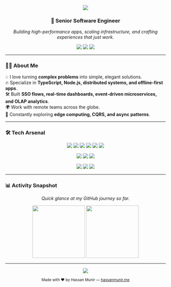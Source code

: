 <!-- Header Banner -->
<p align="center">
  <img src="https://capsule-render.vercel.app/api?type=waving&color=0:0f0f0f,100:1f1f1f&height=200&section=header&text=Hassan%20Munir&fontSize=60&fontColor=06B6D4&animation=fadeIn&fontAlignY=35" />
</p>

<h3 align="center">🚀 Senior Software Engineer</h3>
<p align="center">
  <em>Building high-performance apps, scaling infrastructure, and crafting experiences that just work.</em>
</p>

<p align="center">
  <a href="mailto:connect@hassanmunir.me"><img src="https://img.shields.io/badge/Email-0f0f0f?style=for-the-badge&logo=gmail&logoColor=06B6D4" /></a>
  <a href="https://www.linkedin.com/in/hsnmnr"><img src="https://img.shields.io/badge/LinkedIn-0f0f0f?style=for-the-badge&logo=linkedin&logoColor=06B6D4" /></a>
  <a href="https://www.hassanmunir.me"><img src="https://img.shields.io/badge/Portfolio-0f0f0f?style=for-the-badge&logo=firefox&logoColor=06B6D4" /></a>
</p>

---

### 🧑‍💻 About Me
💡 I love turning **complex problems** into simple, elegant solutions.  
🔥 Specialize in **TypeScript, Node.js, distributed systems, and offline-first apps**.  
🛠️ Built **SSO flows, real-time dashboards, event-driven microservices, and OLAP analytics**.  
🌍 Work with remote teams across the globe.  
🎯 Constantly exploring **edge computing, CQRS, and async patterns**.  

---

### 🛠️ Tech Arsenal
<p align="center">
  <img src="https://img.shields.io/badge/Node.js-339933?style=for-the-badge&logo=node.js&logoColor=white" />
  <img src="https://img.shields.io/badge/TypeScript-3178C6?style=for-the-badge&logo=typescript&logoColor=white" />
  <img src="https://img.shields.io/badge/NestJS-E0234E?style=for-the-badge&logo=nestjs&logoColor=white" />
  <img src="https://img.shields.io/badge/PostgreSQL-316192?style=for-the-badge&logo=postgresql&logoColor=white" />
  <img src="https://img.shields.io/badge/Redis-DC382D?style=for-the-badge&logo=redis&logoColor=white" />
  <img src="https://img.shields.io/badge/ClickHouse-F7A81B?style=for-the-badge&logo=clickhouse&logoColor=black" />
</p>
<p align="center">
  <img src="https://img.shields.io/badge/React-61DAFB?style=for-the-badge&logo=react&logoColor=black" />
  <img src="https://img.shields.io/badge/Next.js-000000?style=for-the-badge&logo=next.js&logoColor=white" />
  <img src="https://img.shields.io/badge/TailwindCSS-38B2AC?style=for-the-badge&logo=tailwind-css&logoColor=white" />
</p>
<p align="center">
  <img src="https://img.shields.io/badge/AWS-FF9900?style=for-the-badge&logo=amazonaws&logoColor=white" />
  <img src="https://img.shields.io/badge/Docker-2496ED?style=for-the-badge&logo=docker&logoColor=white" />
  <img src="https://img.shields.io/badge/GitHub_Actions-2088FF?style=for-the-badge&logo=github-actions&logoColor=white" />
</p>

---

### 📊 Activity Snapshot
<p align="center">
  <em>Quick glance at my GitHub journey so far.</em>
</p>
<p align="center">
  <img height="165" src="https://github-readme-stats.vercel.app/api?username=hsnmnr&show_icons=true&theme=tokyonight&hide_border=true&count_private=true" />
  <img height="165" src="https://streak-stats.demolab.com?user=hsnmnr&theme=tokyonight&hide_border=true" />
</p>

---

<!-- Creative Footer -->
<p align="center">
  <img src="https://readme-typing-svg.herokuapp.com?font=Fira+Code&size=24&pause=1000&color=06B6D4&center=true&vCenter=true&width=600&lines=Keep+coding...;Stay+curious...;Ship+things+that+matter." />
</p>
<p align="center">
  <sub>Made with ❤️ by Hassan Munir — <a href="https://www.hassanmunir.me">hassanmunir.me</a></sub>
</p>
